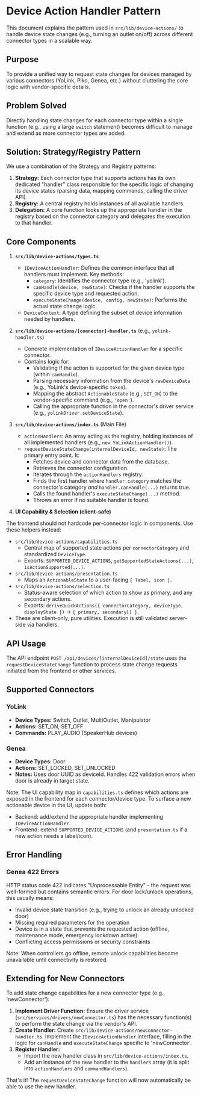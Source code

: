 # Device Action Handler Pattern

This document explains the pattern used in `src/lib/device-actions/` to handle device state changes (e.g., turning an outlet on/off) across different connector types in a scalable way.

## Purpose

To provide a unified way to request state changes for devices managed by various connectors (YoLink, Piko, Genea, etc.) without cluttering the core logic with vendor-specific details.

## Problem Solved

Directly handling state changes for each connector type within a single function (e.g., using a large `switch` statement) becomes difficult to manage and extend as more connector types are added.

## Solution: Strategy/Registry Pattern

We use a combination of the Strategy and Registry patterns:

1.  **Strategy:** Each connector type that supports actions has its own dedicated "handler" class responsible for the specific logic of changing its device states (parsing data, mapping commands, calling the driver API).
2.  **Registry:** A central registry holds instances of all available handlers.
3.  **Delegation:** A core function looks up the appropriate handler in the registry based on the connector category and delegates the execution to that handler.

## Core Components

1.  **`src/lib/device-actions/types.ts`**
    *   `IDeviceActionHandler`: Defines the common interface that all handlers must implement. Key methods:
        *   `category`: Identifies the connector type (e.g., 'yolink').
        *   `canHandle(device, newState)`: Checks if the handler supports the specific device type and requested action.
        *   `executeStateChange(device, config, newState)`: Performs the actual state change logic.
    *   `DeviceContext`: A type defining the subset of device information needed by handlers.

2.  **`src/lib/device-actions/[connector]-handler.ts`** (e.g., `yolink-handler.ts`)
    *   Concrete implementation of `IDeviceActionHandler` for a specific connector.
    *   Contains logic for:
        *   Validating if the action is supported for the given device type (within `canHandle`).
        *   Parsing necessary information from the device's `rawDeviceData` (e.g., YoLink's device-specific `token`).
        *   Mapping the abstract `ActionableState` (e.g., `SET_ON`) to the vendor-specific command (e.g., `'open'`).
        *   Calling the appropriate function in the connector's driver service (e.g., `yolinkDriver.setDeviceState`).

3.  **`src/lib/device-actions/index.ts`** (Main File)
    *   `actionHandlers`: An array acting as the registry, holding instances of all implemented handlers (e.g., `new YoLinkActionHandler()`).
    *   `requestDeviceStateChange(internalDeviceId, newState)`: The primary entry point. It:
        *   Fetches device and connector data from the database.
        *   Retrieves the connector configuration.
        *   Iterates through the `actionHandlers` registry.
        *   Finds the first handler where `handler.category` matches the connector's category *and* `handler.canHandle(...)` returns true.
        *   Calls the found handler's `executeStateChange(...)` method.
        *   Throws an error if no suitable handler is found.

4.  **UI Capability & Selection (client-safe)**

   The frontend should not hardcode per-connector logic in components. Use these helpers instead:

   - `src/lib/device-actions/capabilities.ts`
     - Central map of supported state actions per `connectorCategory` and standardized `DeviceType`.
     - Exports: `SUPPORTED_DEVICE_ACTIONS`, `getSupportedStateActions(...)`, `isActionSupported(...)`.
   - `src/lib/device-actions/presentation.ts`
     - Maps an `ActionableState` to a user-facing `{ label, icon }`.
   - `src/lib/device-actions/selection.ts`
     - Status-aware selection of which action to show as primary, and any secondary actions.
     - Exports: `deriveQuickActions({ connectorCategory, deviceType, displayState })` → `{ primary, secondary[] }`.
   - These are client-only, pure utilities. Execution is still validated server-side via handlers.

## API Usage

The API endpoint `POST /api/devices/[internalDeviceId]/state` uses the `requestDeviceStateChange` function to process state change requests initiated from the frontend or other services.

## Supported Connectors

### YoLink
- **Device Types:** Switch, Outlet, MultiOutlet, Manipulator
- **Actions:** SET_ON, SET_OFF
- **Commands:** PLAY_AUDIO (SpeakerHub devices)

### Genea  
- **Device Types:** Door
- **Actions:** SET_LOCKED, SET_UNLOCKED
- **Notes:** Uses door UUID as deviceId. Handles 422 validation errors when door is already in target state.

Note: The UI capability map in `capabilities.ts` defines which actions are exposed in the frontend for each connector/device type. To surface a new actionable device in the UI, update both:

- Backend: add/extend the appropriate handler implementing `IDeviceActionHandler`.
- Frontend: extend `SUPPORTED_DEVICE_ACTIONS` (and `presentation.ts` if a new action needs a label/icon).

## Error Handling

### Genea 422 Errors
HTTP status code 422 indicates "Unprocessable Entity" - the request was well-formed but contains semantic errors. For door lock/unlock operations, this usually means:
- Invalid device state transition (e.g., trying to unlock an already unlocked door)
- Missing required parameters for the operation
- Device is in a state that prevents the requested action (offline, maintenance mode, emergency lockdown active)
- Conflicting access permissions or security constraints

Note: When controllers go offline, remote unlock capabilities become unavailable until connectivity is restored.

## Extending for New Connectors

To add state change capabilities for a new connector type (e.g., 'newConnector'):

1.  **Implement Driver Function:** Ensure the driver service (`src/services/drivers/newConnector.ts`) has the necessary function(s) to perform the state change via the vendor's API.
2.  **Create Handler:** Create `src/lib/device-actions/newConnector-handler.ts`. Implement the `IDeviceActionHandler` interface, filling in the logic for `canHandle` and `executeStateChange` specific to 'newConnector'.
3.  **Register Handler:**
    *   Import the new handler class in `src/lib/device-actions/index.ts`.
    *   Add an instance of the new handler to the `handlers` array (it is split into `actionHandlers` and `commandHandlers`).

That's it! The `requestDeviceStateChange` function will now automatically be able to use the new handler. 